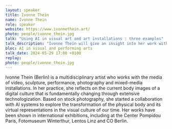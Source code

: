 ```yaml
---
layout: speaker
title: Ivonne Thein
name: Ivonne Thein
role: speaker
website: https://www.ivonnethein.art/
photo: people/ivonne_thein.jpg
talk: "Using AI in visual art and art installations : three examples"
talk_description: "Ivonne Thein will give an insight into her work with AI-based systems using the example of three multidisciplinary projects that have been created in the last two years."
bloc: AI in visual and performing arts
talk_date: 2024-05-29 17:00 +0100
replay: 
photo: people/ivonne_thein.jpg
---
```


Ivonne Thein (Berlin) is a multidisciplinary artist who works with the media of video, sculpture, performance, photography and mixed-media installations. In her practice, she reflects on the current body images of a digital culture that is fundamentally changing through extensive technologization. Based on stock photography, she started a collaboration with AI systems to explore the transformation of the physical body and its virtual representations in the visual culture of our time. Her works have been shown in international exhibitions, including at the Center Pompidou Paris, Fotomuseum Winterthur, Lentos Linz and CO Berlin.
